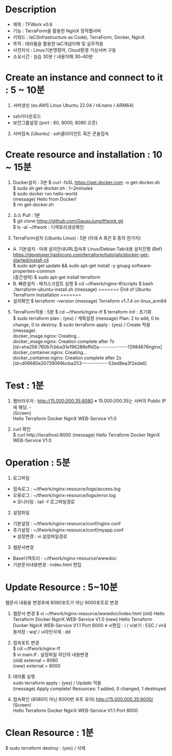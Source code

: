 # Description     
- 제목 : TFWork v0.6
- 기능 : TerraForm을 활용한 NginX 정적웹서버  
- 키워드 : IaC(Infrastructure as Code), TerraForm, Docker, NginX  
- 목적 : 테라폼을 활용한 IaC개념이해 및 실무적용  
- 사전지식 : Linux기본명령어, Cloud환경 가상서버 구동
- 소요시간 : 실습 30분 / 내용이해 30~60분  
  
# Create an instance and connect to it : 5 ~ 10분   
1) 서버생성 (ex:AWS Linux Ubuntu 22.04 / t4.nano / ARM64)   
- ssh키다운로드
- 보안그룹설정 (port : 80, 8000, 8080 오픈)
  
2) 서버접속 (Ubuntu) : ssh클라이언트 혹은 콘솔접속

# Create resource and installation : 10 ~ 15분   
1) Docker설치 : 3분 
$ curl -fsSL https://get.docker.com -o get-docker.sh  
$ sudo sh get-docker.sh   : 1~2minutes   
$ sudo docker run hello-world  
(message) Hello from Docker!    
$ rm get-docker.sh     

2) 소스 Pull : 1분   
$ git clone https://github.com/GaussJung/tfwork.git    
$ ls -al ~/tfwork  : 디렉토리생성확인   

3) TerraForm설치 (Ubuntu Linux) : 5분 (아래 A 혹은 B 중의 한가지) 
- A. 기본설치 : 아래 설치안내URL접속후 Linux/Debian Tab내용 설치진행 
(Ref) https://developer.hashicorp.com/terraform/tutorials/docker-get-started/install-cli    
$ sudo apt-get update && sudo apt-get install -y gnupg software-properties-common  
(중간생략) 
$ sudo apt-get install terraform
- B. 빠른설치 : 배치스크립트 실행 
$ cd ~/tfwork/nginx-tf/scripts
$ bash ./terraform-ubuntu-install.sh
(message)
======= End of Ubuntu TerraForm Installation =======
- 설치확인 
$ terraform -version
(message)
Terraform v1.7.4 on linux_arm64

5) TerraForm적용 : 5분 
$ cd ~/tfwork/nginx-tf 
$ terraform init  : 초기화   
$ sudo terraform plan  : (yes) / 계획설정
(message) Plan: 2 to add, 0 to change, 0 to destroy. 
$ sudo terraform apply : (yes) / Create 적용   	  
(message)  
docker_image.nginx: Creating...  
docker_image.nginx: Creation complete after 7s [id=sha256:760b7cbba31e196288effd2a--------------12984676nginx]  
docker_container.nginx: Creating...  
docker_container.nginx: Creation complete after 2s [id=d06680e20739069bcba253-------------53ed8ea3f2eda6]  

# Test : 1분    
1) 웹브라우저 : http://15.000.000.35:8080
※ 15.000.000.35는 서버의 Public IP에 해당. -  
(Screen)  
Hello Terraform Docker NginX WEB-Service V1.0  
  
2) curl 확인      
$ curl http://localhost:8000
(message)
Hello Terraform Docker NginX WEB-Service V1.0 

# Operation : 5분     
1) 로그파일    
- 접속로그 : ~/tfwork/nginx-resource/logs/access.log  
- 오류로그 : ~/tfwork/nginx-resource/logs/error.log     
※ 모니터링 : tail -f 로그파일경로   
      
2) 설정파일   
- 기본설정 : ~/tfwork/nginx-resource/conf/nginx.conf     
- 추가설정 : ~/tfwork/nginx-resource/conf/myapp.conf       
※ 설정변경 : vi 설정파일경로  
 
3) 웹문서변경    
- Base디렉토리 :  ~/tfwork/nginx-resource/wwwdoc    
- 기본문서내용변경 : index.html 편집    

# Update Resource : 5~10분  
웹문서 내용을 변경후에 8080포트가 아닌 8000포트로 변경 

1) 웹문서 변경
$ vi ~/tfwork/nginx-resource/wwwdoc/index.html
(old)
Hello Terraform Docker NginX WEB-Service V1.0
(new)
Hello Terraform Docker NginX WEB-Service V1.1 Port 8000
※ vi편집 : i / vi보기 : ESC / vi내용저장 : wq! / vi라인삭제 : dd

2) 접속포트 변경  
$ cd ~/tfwork/nginx-tf   
$ vi main.tf : 설정파일 하단의 내용변경      
(old) external = 8080  
(new) external = 8000  
  
3) 테라폼 실행  
sudo terraform apply : (yes) / Update 적용   	  
(message)
Apply complete! Resources: 1 added, 0 changed, 1 destroyed

4) 접속확인 (8080이 아닌 8000번 포트 유의) 
http://15.000.000.35:8000/   
(Screen)  
Hello Terraform Docker NginX WEB-Service V1.1 Port 8000  

# Clean Resource : 1분    		
$ sudo terraform destroy : (yes) / 삭제    
